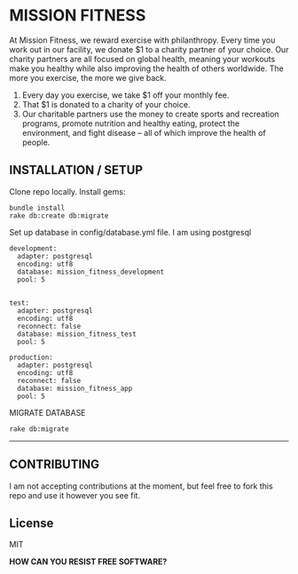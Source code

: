 MISSION FITNESS
=========

At Mission Fitness, we reward exercise with philanthropy. Every time you work out in our facility, we donate $1 to a charity partner of your choice. Our charity partners are all focused on global health, meaning your workouts make you healthy while also improving the health of others worldwide. The more you exercise, the more we give back.

1. Every day you exercise, we take $1 off your monthly fee. 
2. That $1 is donated to a charity of your choice. 
3. Our charitable partners use the money to create sports and recreation programs, promote nutrition and healthy eating, protect the environment, and fight disease – all of which improve the health of people. 

INSTALLATION / SETUP
----

Clone repo locally.  Install gems:

	bundle install
	rake db:create db:migrate

Set up database in config/database.yml file.  I am using postgresql

    development:
      adapter: postgresql
      encoding: utf8
      database: mission_fitness_development
      pool: 5
    
    
    test:
      adapter: postgresql
      encoding: utf8
      reconnect: false
      database: mission_fitness_test
      pool: 5
    
    production:
      adapter: postgresql
      encoding: utf8
      reconnect: false
      database: mission_fitness_app
      pool: 5

MIGRATE DATABASE

	rake db:migrate
-----------


CONTRIBUTING
--------------

I am not accepting contributions at the moment, but feel free to fork this repo and use it however you see fit.

License
----

MIT


**HOW CAN YOU RESIST FREE SOFTWARE?**